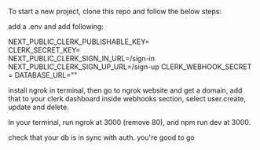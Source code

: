 To start a new project, clone this repo and follow the below steps:

add a .env and add following: 

NEXT_PUBLIC_CLERK_PUBLISHABLE_KEY=                                                                                  
CLERK_SECRET_KEY=                                                                                                    
NEXT_PUBLIC_CLERK_SIGN_IN_URL=/sign-in   
NEXT_PUBLIC_CLERK_SIGN_UP_URL=/sign-up 
CLERK_WEBHOOK_SECRET =
DATABASE_URL=""

install ngrok in terminal, then go to ngrok website and get a domain, add that to your clerk dashboard inside webhooks section, select user.create, update and delete.

In your terminal, run ngrok at 3000 (remove 80), and npm run dev at 3000. 

check that your db is in sync with auth. 
you're good to go
